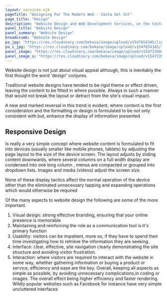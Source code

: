 ```yaml
---
layout: services.njk
pageTitle: "Designing For The Modern Web - Costa del Sol"
page_title: "Design"
description: "Website Design and Web Development Services, on the Costa del Sol, providing web design and application development services"
panel_title: "Website Design"
panel_summary: "Website Design"
breadcrumb: "Website Design"
pa_jpg: "https://res.cloudinary.com/bekasa/image/upload/v1547654345/light_bulb_peednn.jpg"
pa_s_jpg: "https://res.cloudinary.com/bekasa/image/upload/v1547654345/light_bulb_s_t4zlim.jpg"
panel_image: "https://res.cloudinary.com/bekasa/image/upload/v1547239947/light_bulb_bey88u.webp"
panel_image_s: "https://res.cloudinary.com/bekasa/image/upload/v1547239936/light_bulb_s_qyhfkz.webp"
---
```



Website design is not just about visual appeal although, this is inevitably the first thought the word 'design' conjures.

Traditional website designs have tended to be rigid theme or effect driven, leaving the content to be fitted in where possible. Always in such a manner that would not break the layout or detract from the site's visual impact.

A new and marked reversal in this trend is evident, where content is the first consideration and the formatting or design is formulated to be not only consistent with but, enhance the display of information presented.

## Responsive Design

Is really a very simple concept where website content is formulated to fit into devices (usually smaller like mobile phones, tablets) by adjusting the page layout to the size of the device screen. The layout adjusts by sliding content downwards, where several columns on a full width display are condensed into one long column , menus are compacted or grouped into dropdown lists. Images and media (videos) adjust the screen size.

None of these display tactics affect the normal operation of the device other than the eliminated unnecessary tapping and expanding operations which would otherwise be required

Of the many aspects to website design the following are some of the more important.


1. Visual design: strong effective branding, ensuring that your online presence is memorable
2. Maintaining and reinforcing the role as a communication tool is it's primary function
3. Usability: visitors can be impatient, more so, if they have to spend their time investigating how to retrieve the information they are seeking.
4. Interface: clear, effective, site navigation clearly demonstrating the site structure and avoiding visitor frustration.
5. Interaction: where visitors are required to interact with the website in some way, whether gathering information or buying a product or service, efficiency and ease are the key.
    Overall, keeping all aspects as simple as possible, by avoiding unnecessary complications,in coding or images. The overall effect being higher efficiency and faster rendering. Wildly popular websites such as Facebook for instance have very simple uncluttered interfaces


